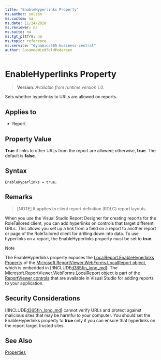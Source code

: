```yaml
---
title: "EnableHyperlinks Property"
ms.author: solsen
ms.custom: na
ms.date: 11/24/2020
ms.reviewer: na
ms.suite: na
ms.tgt_pltfrm: na
ms.topic: reference
ms.service: "dynamics365-business-central"
author: SusanneWindfeldPedersen
---
```

[//]: # (START>DO_NOT_EDIT)
[//]: # (IMPORTANT:Do not edit any of the content between here and the END>DO_NOT_EDIT.)
[//]: # (Any modifications should be made in the .xml files in the ModernDev repo.)
# EnableHyperlinks Property
> **Version**: _Available from runtime version 1.0._

Sets whether hyperlinks to URLs are allowed on reports.

## Applies to
-   Report


[//]: # (IMPORTANT: END>DO_NOT_EDIT)

## Property Value  

**True** if links to other URLs from the report are allowed; otherwise, **true**. The default is **false**.  
 
## Syntax

```AL
EnableHyperlinks = true;
```

## Remarks

> [NOTE]
> It applies to client report definition \(RDLC\) report layouts.    

When you use the Visual Studio Report Designer for creating reports for the RoleTailored client, you can add hyperlinks on controls that target different URLs. This allows you set up a link from a field on a report to another report or page of the RoleTailored client for drilling down into data. To use hyperlinks on a report, the EnableHyperlinks property must be set to **true**.
  
> [!NOTE]  
> The EnableHyperlinks property exposes the [LocalReport.EnableHyperlinks Property](/dotnet/api/microsoft.reporting.webforms.localreport.enablehyperlinks) of the [Microsoft.ReportViewer.WebForms.LocalReport object](/dotnet/api/microsoft.reporting.webforms.localreport), which is embedded in [!INCLUDE[d365fin_long_md](../includes/d365fin_long_md.md)]. The Microsoft.ReportViewer.WebForms.LocalReport object is part of the [ReportViewer controls](/previous-versions/ms251671(v=vs.140)) that are available in Visual Studio for adding reports to your application.  
  
## Security Considerations

[!INCLUDE[d365fin_long_md](../includes/d365fin_long_md.md)] cannot verify URLs and protect against malicious sites that may be harmful to your computer. You should set the EnableHyperlinks property to **true** only if you can ensure that hyperlinks on the report target trusted sites.  
  
## See Also  

[Properties](devenv-properties.md)